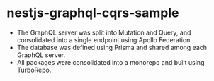 # nestjs-graphql-cqrs-sample

- The GraphQL server was split into Mutation and Query, and consolidated into a single endpoint using Apollo Federation.
- The database was defined using Prisma and shared among each GraphQL server.
- All packages were consolidated into a monorepo and built using TurboRepo.
